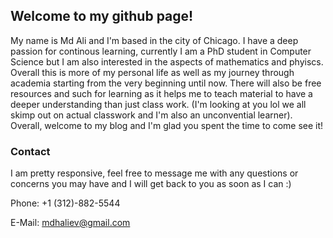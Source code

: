 
## Welcome to my github page! 

My name is Md Ali and I'm based in the city of Chicago. I have a deep passion for continous learning, currently I am a PhD student in Computer Science but I am also interested in the aspects of mathematics and phyiscs. Overall this is more of my personal life as well as my journey through academia starting from the very beginning until now. There will also be free resources and such for learning as it helps me to teach material to have a deeper understanding than just class work. (I'm looking at you lol we all skimp out on actual classwork and I'm also an unconvential learner). Overall, welcome to my blog and I'm glad you spent the time to come see it!

### Contact 

I am pretty responsive, feel free to message me with any questions or concerns you may have and I will get back to you as soon as I can :) 

Phone: +1 (312)-882-5544 

E-Mail: mdhaliev@gmail.com

 
